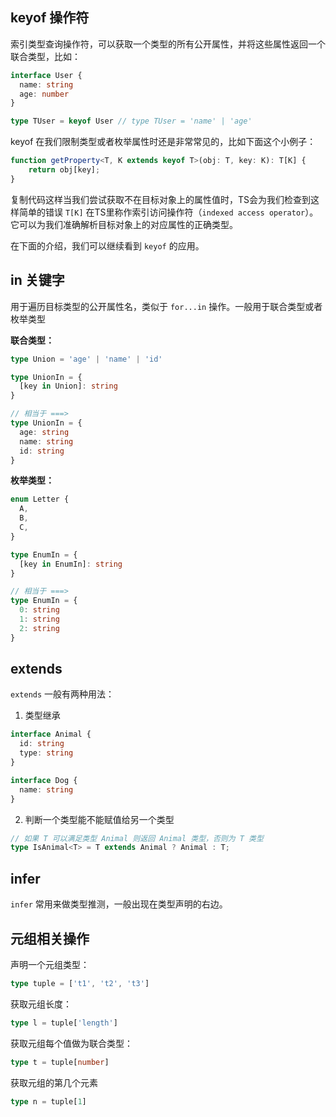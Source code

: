 ## keyof 操作符
索引类型查询操作符，可以获取一个类型的所有公开属性，并将这些属性返回一个联合类型，比如：

```ts
interface User {
  name: string
  age: number
}

type TUser = keyof User // type TUser = 'name' | 'age'
```

keyof 在我们限制类型或者枚举属性时还是非常常见的，比如下面这个小例子：
```ts
function getProperty<T, K extends keyof T>(obj: T, key: K): T[K] {
    return obj[key];
}
```
复制代码这样当我们尝试获取不在目标对象上的属性值时，TS会为我们检查到这样简单的错误
`T[K]` 在TS里称作索引访问操作符（`indexed access operator`）。它可以为我们准确解析目标对象上的对应属性的正确类型。

在下面的介绍，我们可以继续看到 `keyof` 的应用。


## in 关键字

用于遍历目标类型的公开属性名，类似于 `for...in` 操作。一般用于联合类型或者枚举类型

**联合类型：**
```ts
type Union = 'age' | 'name' | 'id'

type UnionIn = {
  [key in Union]: string
}

// 相当于 ===>
type UnionIn = {
  age: string
  name: string
  id: string
}
```

**枚举类型：**
```ts
enum Letter {
  A,
  B,
  C,
}

type EnumIn = {
  [key in EnumIn]: string
}

// 相当于 ===> 
type EnumIn = {
  0: string
  1: string
  2: string
}
```

## extends

`extends` 一般有两种用法：

1. 类型继承

```ts
interface Animal {
  id: string
  type: string
}

interface Dog {
  name: string
}
```

2. 判断一个类型能不能赋值给另一个类型

```ts
// 如果 T 可以满足类型 Animal 则返回 Animal 类型，否则为 T 类型
type IsAnimal<T> = T extends Animal ? Animal : T;
```

## infer

`infer` 常用来做类型推测，一般出现在类型声明的右边。


## 元组相关操作

声明一个元组类型：

```ts
type tuple = ['t1', 't2', 't3']
```

获取元组长度：
```ts
type l = tuple['length']
```

获取元组每个值做为联合类型：
```ts
type t = tuple[number]
```

获取元组的第几个元素
```ts
type n = tuple[1]
```
